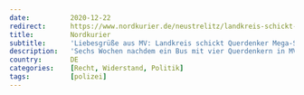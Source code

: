 ```yaml
---
date:          2020-12-22
redirect:      https://www.nordkurier.de/neustrelitz/landkreis-schickt-querdenker-mega-strafzettel-2241835512.html
title:         Nordkurier
subtitle:      'Liebesgrüße aus MV: Landkreis schickt Querdenker Mega-Strafzettel'
description:   'Sechs Wochen nachdem ein Bus mit vier Querdenkern in MV aufschlug und viel Aufruhr samt Polizeieinsatz verursachte, gab es für einen Akteur jetzt die Quittung. Auch sonst gibt es so einiges zu erzählen.'
country:       DE
categories:    [Recht, Widerstand, Politik]
tags:          [polizei]
---
```

